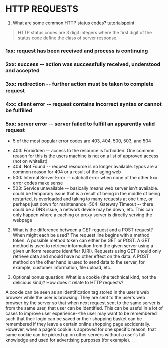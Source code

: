# HTTP REQUESTS

1. What are some common HTTP status codes?
[tutorialspoint](https://www.tutorialspoint.com/http/http_status_codes.htm)

> HTTP status codes are 3 digit integers where the first digit of the status code define the class of server response.

### 1xx: request has been received and process is continuing
### 2xx: success -- action was successfully received, understood and accepted
### 3xx: redirection -- further action must be taken to complete request
### 4xx: client error -- request contains incorrect syntax or cannot be fulfilled
### 5xx: server error -- server failed to fulfill an apparently valid request

* 5 of the most popular error codes are 403, 404, 500, 503, and 504
- 403: Forbidden -- access to the resource is forbidden. One common reason for this is the users machine is not on a list of approved access (not on whitelist)
- 404: Not Found -- request resource is no longer available. typos are a common reason for 404 or a result of the aging web 
- 500: Internal Server Error -- catchall error when none of the other 5xx error codes make sense
- 503: Service unavailable -- basically means web server isn't available. could be temporary issue that is a result of being in the middle of being restarted, is overloaded and taking to many requests at one time, or perhaps just down for maintenance
-504: Gateway Timeout -- there could be a DNS issue, a network device may be down, etc. This can only happen where a caching or proxy server is directly serving the webpage

2. What is the difference between a GET request and a POST  request? When might each be used?
The request line begins with a method token. A possible method token can either be GET or POST. A GET method is used to retrieve information from the given server using a given uniform resource identifier (URI). Requests using GET should only retrieve data and should have no other effect on the data. A POST method on the other hand is used to send data to the server, for example, customer information, file upload, etc.

3. Optional bonus question: What is a cookie (the technical kind, not the delicious kind)? How does it relate to HTTP requests?

A cookie can be seen as an identification tag stored in the user's web browser while the user is browsing. They are sent to the user's web browser by the server so that when next request sent to the same server is from the same user, that user can be identified. This can be useful in a lot of cases to improve user experience--the user may want to be remembered such that their login can be saved or their shopping basket can be remembered if they leave a certain online shopping page accidentally. However, when a page's cookie is approved for one specific reason, that same cookie can be picked up on other servers without a user's full knowledge and used for advertising purposes (for example).  